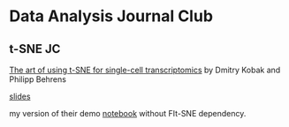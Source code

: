 # Data Analysis Journal Club

## t-SNE JC

[The art of using t-SNE for single-cell transcriptomics](https://www.nature.com/articles/s41467-019-13056-x) by Dmitry Kobak and Philipp Behrens

[slides](https://docs.google.com/presentation/d/1ObV6S6bhaX4MhfuFXqDQDp-o9itGCV_v9OahqyvoSRY/edit?usp=sharing)

my version of their demo [notebook](notebooks/tsne_demo.ipynb) without FIt-SNE dependency.

